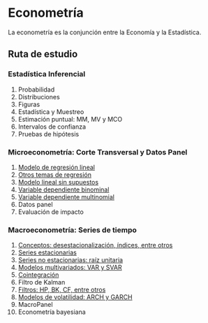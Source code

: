 # Econometría
La econometría es la conjunción entre la Economía y la Estadística.


## Ruta de estudio
### Estadística Inferencial
1. Probabilidad
2. Distribuciones
3. Figuras
4. Estadística y Muestreo
5. Estimación puntual: MM, MV y MCO 
6. Intervalos de confianza
7. Pruebas de hipótesis

### Microeconometría: Corte Transversal y Datos Panel
1. [Modelo de regresión lineal](https://github.com/mauricioalvaradoo/econometrics/blob/main/microeconometrics/1%20linreg.ipynb)
2. [Otros temas de regresión](https://github.com/mauricioalvaradoo/econometrics/blob/main/microeconometrics/2%20others_linreg.ipynb)
3. [Modelo lineal sin supuestos](https://github.com/mauricioalvaradoo/econometrics/blob/main/microeconometrics/3%20no_assumptions.ipynb)
4. [Variable dependiente binominal](https://github.com/mauricioalvaradoo/econometrics/blob/main/microeconometrics/4%20binomial.ipynb)
5. [Variable dependiente multinomial](https://github.com/mauricioalvaradoo/econometrics/blob/main/microeconometrics/5%20multinominal.ipynb)
6. Datos panel
7. Evaluación de impacto

### Macroeconometría: Series de tiempo
1. [Conceptos: desestacionalización, índices, entre otros](https://github.com/mauricioalvaradoo/econometrics/blob/main/macroeconometrics/1%20intro.ipynb)
2. [Series estacionarias](https://github.com/mauricioalvaradoo/econometrics/blob/main/macroeconometrics/2%20arma.ipynb)
3. [Series no estacionarias: raíz unitaria](https://github.com/mauricioalvaradoo/econometrics/blob/main/macroeconometrics/3%20unit_root.ipynb)
4. [Modelos multivariados: VAR y SVAR](https://github.com/mauricioalvaradoo/econometrics/blob/main/macroeconometrics/4%20multivariate.ipynb)
5. [Cointegración](https://github.com/mauricioalvaradoo/econometrics/blob/main/macroeconometrics/5%20cointegration.ipynb)
6. Filtro de Kalman
7. [Filtros: HP, BK, CF, entre otros](https://github.com/mauricioalvaradoo/econometrics/blob/main/macroeconometrics/7%20filters.ipynb)
8. [Modelos de volatilidad: ARCH y GARCH](https://github.com/mauricioalvaradoo/econometrics/blob/main/macroeconometrics/8%20volatility.ipynb)
9. MacroPanel
10. Econometría bayesiana
